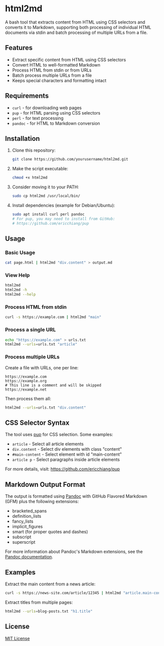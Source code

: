 # html2md

A bash tool that extracts content from HTML using CSS selectors and converts it to Markdown, supporting both processing of individual HTML documents via stdin and batch processing of multiple URLs from a file.

## Features

- Extract specific content from HTML using CSS selectors
- Convert HTML to well-formatted Markdown
- Process HTML from stdin or from URLs
- Batch process multiple URLs from a file
- Keeps special characters and formatting intact

## Requirements

- `curl` - for downloading web pages
- `pup` - for HTML parsing using CSS selectors
- `perl` - for text processing
- `pandoc` - for HTML to Markdown conversion

## Installation

1. Clone this repository:
   ```bash
   git clone https://github.com/yourusername/html2md.git
   ```

2. Make the script executable:
   ```bash
   chmod +x html2md
   ```

3. Consider moving it to your PATH:
   ```bash
   sudo cp html2md /usr/local/bin/
   ```

4. Install dependencies (example for Debian/Ubuntu):
   ```bash
   sudo apt install curl perl pandoc
   # For pup, you may need to install from GitHub:
   # https://github.com/ericchiang/pup
   ```

## Usage

### Basic Usage

```bash
cat page.html | html2md "div.content" > output.md
```

### View Help

```bash
html2md
html2md -h
html2md --help
```

### Process HTML from stdin

```bash
curl -s https://example.com | html2md "main"
```

### Process a single URL

```bash
echo "https://example.com" > urls.txt
html2md --urls=urls.txt "article"
```

### Process multiple URLs

Create a file with URLs, one per line:

```
https://example.com
https://example.org
# This line is a comment and will be skipped
https://example.net
```

Then process them all:

```bash
html2md --urls=urls.txt "div.content"
```

## CSS Selector Syntax

The tool uses [pup](https://github.com/ericchiang/pup) for CSS selection. Some examples:

- `article` - Select all article elements
- `div.content` - Select div elements with class "content"
- `#main-content` - Select element with id "main-content"
- `article p` - Select paragraphs inside article elements

For more details, visit: https://github.com/ericchiang/pup

## Markdown Output Format

The output is formatted using [Pandoc](https://pandoc.org/) with GitHub Flavored Markdown (GFM) plus the following extensions:
- bracketed_spans
- definition_lists
- fancy_lists
- implicit_figures
- smart (for proper quotes and dashes)
- subscript
- superscript

For more information about Pandoc's Markdown extensions, see the [Pandoc documentation](https://pandoc.org/MANUAL.html#pandocs-markdown).

## Examples

Extract the main content from a news article:

```bash
curl -s https://news-site.com/article/12345 | html2md "article.main-content" > article.md
```

Extract titles from multiple pages:

```bash
html2md --urls=blog-posts.txt "h1.title"
```

## License

[MIT License](LICENSE)
